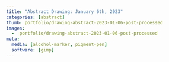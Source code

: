 ```yaml
---
title: "Abstract Drawing: January 6th, 2023"
categories: [abstract]
thumb: portfolio/drawing-abstract-2023-01-06-post-processed
images:
  -  portfolio/drawing-abstract-2023-01-06-post-processed
meta:
  media: [alcohol-marker, pigment-pen]
  software: [gimp]
---
```

